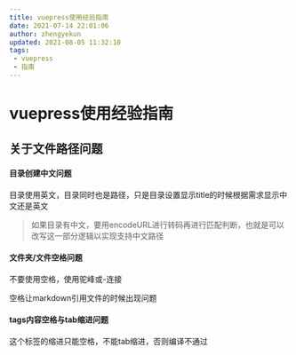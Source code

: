 ```yaml
---
title: vuepress使用经验指南
date: 2021-07-14 22:01:06
author: zhengyekun
updated: 2021-08-05 11:32:10
tags: 	
 - vuepress
 - 指南
---
```


# vuepress使用经验指南

## 关于文件路径问题

#### 目录创建中文问题

目录使用英文，目录同时也是路径，只是目录设置显示title的时候根据需求显示中文还是英文

> 如果目录有中文，要用encodeURL进行转码再进行匹配判断，也就是可以改写这一部分逻辑以实现支持中文路径

#### 文件夹/文件空格问题

不要使用空格，使用驼峰或-连接

空格让markdown引用文件的时候出现问题

#### tags内容空格与tab缩进问题

这个标签的缩进只能空格，不能tab缩进，否则编译不通过

